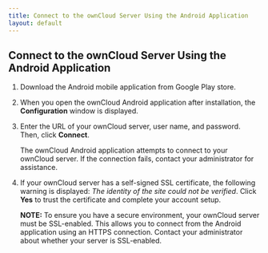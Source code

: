 ```yaml
---
title: Connect to the ownCloud Server Using the Android Application
layout: default
---
```


## Connect to the ownCloud Server Using the Android Application 
1. Download the Android mobile application from Google Play store.
2. When you open the ownCloud Android application after installation, the **Configuration** window is displayed. 
3. Enter the URL of your ownCloud server, user name, and password. Then, click **Connect**. 

   The ownCloud Android application attempts to connect to your ownCloud server. If the connection fails, contact your administrator for assistance.
4. If your ownCloud server has a self-signed SSL certificate, the following warning is displayed: *The identity of the site could not be verified*. Click **Yes** to trust the certificate and complete your account setup. 

   **NOTE:** To ensure you have a secure environment, your ownCloud server must be SSL-enabled. This allows you to connect from the Android application using an HTTPS connection. Contact your administrator about whether your server is SSL-enabled.

